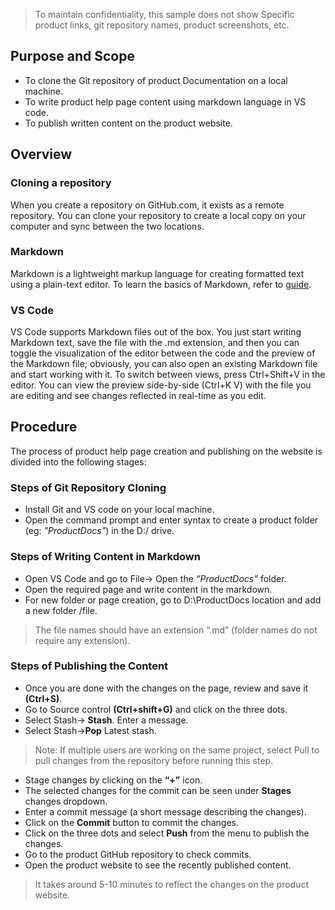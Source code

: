 > To maintain confidentiality, this sample does not show Specific product links, git repository names, product screenshots, etc.

## Purpose and Scope
- To clone the Git repository of product Documentation on a local machine.
- To write product help page content using markdown language in VS code.
- To publish written content on the product website.

## Overview

### Cloning a repository 
When you create a repository on GitHub.com, it exists as a remote repository. You can clone your repository to create a local copy on your computer and sync between the two locations.
### Markdown 
Markdown is a lightweight markup language for creating formatted text using a plain-text editor. To learn the basics of Markdown, refer to [guide](https://www.markdownguide.org/).

### VS Code
VS Code supports Markdown files out of the box. You just start writing Markdown text, save the file with the .md extension, and then you can toggle the visualization of the editor between the code and the preview of the Markdown file; obviously, you can also open an existing Markdown file and start working with it. To switch between views, press Ctrl+Shift+V in the editor. You can view the preview side-by-side (Ctrl+K V) with the file you are editing and see changes reflected in real-time as you edit.

## Procedure
The process of product help page creation and publishing on the website is divided into the following stages:

### Steps of Git Repository Cloning
- Install Git and VS code on your local machine.
- Open the command prompt and enter syntax to create a product folder (eg: *"ProductDocs"*) in the D:/ drive.

### Steps of Writing Content in Markdown
- Open VS Code and go to File-> Open the *“ProductDocs”* folder.
- Open the required page and write content in the markdown.
- For new folder or page creation, go to D:\ProductDocs location and add a new folder /file.

> The file names should have an extension “.md” (folder names do not require any extension).

### Steps of Publishing the Content 
- Once you are done with the changes on the page, review and save it **(Ctrl+S)**.
- Go to Source control **(Ctrl+shift+G)** and click on the three dots.
- Select Stash-> **Stash**. Enter a message. 
- Select Stash->**Pop** Latest stash.

> Note: If multiple users are working on the same project, select Pull to pull changes from the repository before running this step.

- Stage changes by clicking on the **“+”** icon.
- The selected changes for the commit can be seen under **Stages** changes dropdown.
- Enter a commit message (a short message describing the changes).
- Click on the **Commit** button to commit the changes.
- Click on the three dots and select **Push** from the menu to publish the changes.
- Go to the product GitHub repository to check commits. 
- Open the product website to see the recently published content.

> It takes around 5-10 minutes to reflect the changes on the product website. 

  



